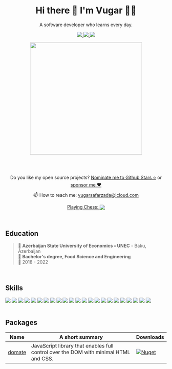 <h1 align='center'>
  Hi there 👋 I'm Vugar 👨‍💻
</h1>

<p align='center'>
  A software developer who learns every day.
</p>

<p align='center'>
  <a href="https://github.com/sponsors/vugarsafarzada">
    <img src="https://img.shields.io/badge/sponsor-30363D?style=for-the-badge&logo=GitHub-Sponsors&logoColor=#white" />        
  </a>
  <a href="https://www.linkedin.com/in/vugar-safarzada/">
    <img src="https://img.shields.io/badge/linkedin-%230077B5.svg?&style=for-the-badge&logo=linkedin&logoColor=white" />
  </a>
  <a href="https://leetcode.com/u/vugarsafarzada/">
    <img src="https://img.shields.io/badge/-LeetCode-FFA116?style=for-the-badge&logo=LeetCode&logoColor=black
    " />
  </a>
</p>

<p align='center'>
  <a href="#"><img src="https://github-readme-stats.vercel.app/api?username=vugarsafarzada&show_icons=true&count_private=true&theme=dark" width="350"></a>
</p>

<br/>
<br/>

<p align='center'>
  Do you like my open source projects? <a href='https://stars.github.com/nominate/'>Nominate me to Github Stars ⭐</a> or <a href='https://github.com/sponsors/vugarsafarzada'>sponsor me ❤️</a>
</p>

<p align='center'>
  📫 How to reach me: <a href='mailto:vugarsafarzada@icloud.com'>vugarsafarzada@icloud.com</a>
</p>


<p align='center'>
  <a href='https://www.chess.com/member/VugaSafarzada
'>Playing Chess:
<img align='center' src='https://img.shields.io/badge/dynamic/json?logo=chessdotcom&label=rating&query=%24.chess_rapid.last.rating&url=https%3A%2F%2Fapi.chess.com%2Fpub%2Fplayer%2FVugaSafarzada
%2Fstats'/></a>
  </p>




<br/>

## Education

>📍 **Azerbaijan State University of Economics • UNEC** - Baku, Azerbaijan \
📖 **Bachelor's degree, Food Science and Engineering**\
📆 2018 - 2022 

<br/>

## Skills

<img src="https://img.shields.io/badge/TypeScript-007ACC?logo=typescript&logoColor=white" />
<img src="https://img.shields.io/badge/JavaScript-F7DF1E?logo=javascript&logoColor=000" />
<img src="https://img.shields.io/badge/React-%2320232a.svg?logo=react&logoColor=%2361DAFB" />
<img src="https://img.shields.io/badge/Redux-764ABC?logo=redux&logoColor=fff" />
<img src="https://img.shields.io/badge/Next.js-black?logo=next.js&logoColor=white" />
<img src="https://img.shields.io/badge/Vue.js-4FC08D?logo=vuedotjs&logoColor=fff" />
<img src="https://img.shields.io/badge/Nuxt-002E3B?logo=nuxt&logoColor=#00DC82" />
<img src="https://img.shields.io/badge/Vite-646CFF?logo=vite&logoColor=fff" />
<img src="https://img.shields.io/badge/HTML-%23E34F26.svg?logo=html5&logoColor=white" />
<img src="https://img.shields.io/badge/CSS-639?logo=css&logoColor=fff" />
<img src="https://img.shields.io/badge/Sass-C69?logo=sass&logoColor=fff" />
<img src="https://img.shields.io/badge/Tailwind%20CSS-%2338B2AC.svg?logo=tailwind-css&logoColor=white" />
<img src="https://img.shields.io/badge/Bootstrap-7952B3?logo=bootstrap&logoColor=fff" />
<img src="https://img.shields.io/badge/Cypress-69D3A7?logo=cypress&logoColor=fff" />
<img src="https://img.shields.io/badge/Docker-2496ED?logo=docker&logoColor=fff" />
<img src="https://img.shields.io/badge/Node.js-6DA55F?logo=node.js&logoColor=white" />
<img src="https://img.shields.io/badge/Express.js-%23404d59.svg?logo=express&logoColor=%2361DAFB" />
<img src="https://img.shields.io/badge/Nest.js-%23E0234E.svg?logo=nestjs&logoColor=white" />
<img src="https://img.shields.io/badge/Prisma-2D3748?logo=prisma&logoColor=white" />
<img src="https://img.shields.io/badge/Sequelize-52B0E7?logo=sequelize&logoColor=fff" />
<img src="https://img.shields.io/badge/MySQL-4479A1?logo=mysql&logoColor=fff" />
<img src="https://img.shields.io/badge/MongoDB-%234ea94b.svg?logo=mongodb&logoColor=white" />
<img src="https://img.shields.io/badge/Python-3776AB?logo=python&logoColor=fff" />

<br/>
<br/>

## Packages


| Name                 | A short summary                              | Downloads |
| -------------------- | -------------------------------------------- | --------- |
| [domate](https://github.com/vugarsafarzada/domate) | JavaScript library that enables full control over the DOM with minimal HTML and CSS.  | [![Nuget](https://img.shields.io/npm/dt/domate)](https://www.nuget.org/packages/domate) |

  

